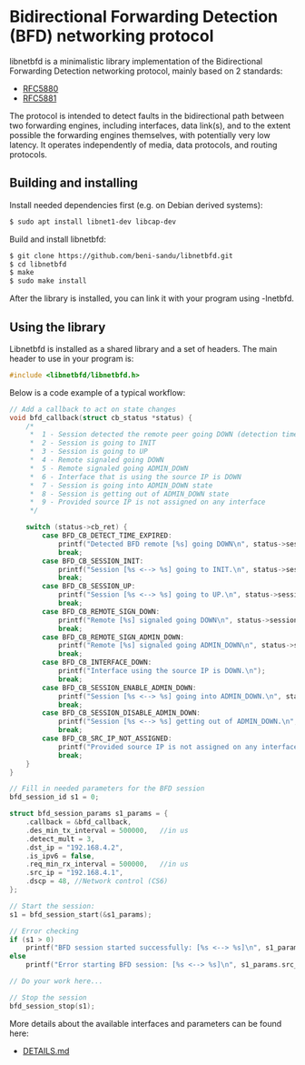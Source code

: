 Bidirectional Forwarding Detection (BFD) networking protocol
============================================================

libnetbfd is a minimalistic library implementation of the Bidirectional Forwarding Detection networking protocol, mainly based on 2 standards:

- [RFC5880](https://datatracker.ietf.org/doc/html/rfc5880)
- [RFC5881](https://datatracker.ietf.org/doc/html/rfc5881)

The protocol is intended to detect faults in the bidirectional path between two forwarding engines, including interfaces,
data link(s), and to the extent possible the forwarding engines themselves, with potentially very low latency.  It operates
independently of media, data protocols, and routing protocols.

Building and installing
-----------------------
Install needed dependencies first (e.g. on Debian derived systems):

```sh
$ sudo apt install libnet1-dev libcap-dev
```

Build and install libnetbfd:

```sh
$ git clone https://github.com/beni-sandu/libnetbfd.git
$ cd libnetbfd
$ make
$ sudo make install
```
After the library is installed, you can link it with your program using -lnetbfd.

Using the library
-----------------
Libnetbfd is installed as a shared library and a set of headers. The main header to use in your program is:

```c
#include <libnetbfd/libnetbfd.h>
```

Below is a code example of a typical workflow:

```c
// Add a callback to act on state changes
void bfd_callback(struct cb_status *status) {
    /*
     *  1 - Session detected the remote peer going DOWN (detection time expired)
     *  2 - Session is going to INIT
     *  3 - Session is going to UP
     *  4 - Remote signaled going DOWN
     *  5 - Remote signaled going ADMIN_DOWN
     *  6 - Interface that is using the source IP is DOWN
     *  7 - Session is going into ADMIN_DOWN state
     *  8 - Session is getting out of ADMIN_DOWN state
     *  9 - Provided source IP is not assigned on any interface
     */

    switch (status->cb_ret) {
        case BFD_CB_DETECT_TIME_EXPIRED:
            printf("Detected BFD remote [%s] going DOWN\n", status->session_params->dst_ip);
            break;
        case BFD_CB_SESSION_INIT:
            printf("Session [%s <--> %s] going to INIT.\n", status->session_params->src_ip, status->session_params->dst_ip);
            break;
        case BFD_CB_SESSION_UP:
            printf("Session [%s <--> %s] going to UP.\n", status->session_params->src_ip, status->session_params->dst_ip);
            break;
        case BFD_CB_REMOTE_SIGN_DOWN:
            printf("Remote [%s] signaled going DOWN\n", status->session_params->dst_ip);
            break;
        case BFD_CB_REMOTE_SIGN_ADMIN_DOWN:
            printf("Remote [%s] signaled going ADMIN_DOWN\n", status->session_params->dst_ip);
            break;
        case BFD_CB_INTERFACE_DOWN:
            printf("Interface using the source IP is DOWN.\n");
            break;
        case BFD_CB_SESSION_ENABLE_ADMIN_DOWN:
            printf("Session [%s <--> %s] going into ADMIN_DOWN.\n", status->session_params->src_ip, status->session_params->dst_ip);
            break;
        case BFD_CB_SESSION_DISABLE_ADMIN_DOWN:
            printf("Session [%s <--> %s] getting out of ADMIN_DOWN.\n", status->session_params->src_ip, status->session_params->dst_ip);
            break;
        case BFD_CB_SRC_IP_NOT_ASSIGNED:
            printf("Provided source IP is not assigned on any interface.\n");
            break;
    }
}

// Fill in needed parameters for the BFD session
bfd_session_id s1 = 0;

struct bfd_session_params s1_params = {
    .callback = &bfd_callback,
    .des_min_tx_interval = 500000,   //in us
    .detect_mult = 3,
    .dst_ip = "192.168.4.2",
    .is_ipv6 = false,
    .req_min_rx_interval = 500000,   //in us
    .src_ip = "192.168.4.1",
    .dscp = 48, //Network control (CS6)
};

// Start the session:
s1 = bfd_session_start(&s1_params);

// Error checking
if (s1 > 0)
    printf("BFD session started successfully: [%s <--> %s]\n", s1_params.src_ip, s1_params.dst_ip);
else
    printf("Error starting BFD session: [%s <--> %s]\n", s1_params.src_ip, s1_params.dst_ip);

// Do your work here...

// Stop the session
bfd_session_stop(s1);
```

More details about the available interfaces and parameters can be found here:
- [DETAILS.md](DETAILS.md)
